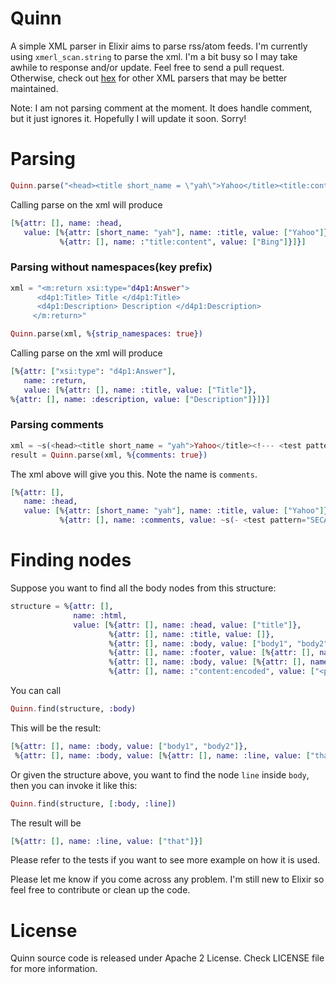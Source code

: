 Quinn
=====

A simple XML parser in Elixir aims to parse rss/atom feeds. I'm currently
using `xmerl_scan.string` to parse the xml. I'm a bit busy so I may take awhile to response and/or update. Feel free to send a pull request. Otherwise, check out [hex](https://hex.pm/packages?search=xml&sort=downloads) for other XML parsers that may be better maintained.

Note: I am not parsing comment at the moment. It does handle comment, but it just ignores it. Hopefully I will update it soon. Sorry!

# Parsing


```elixir
Quinn.parse("<head><title short_name = \"yah\">Yahoo</title><title:content>Bing</title:content></head>")
```
Calling parse on the xml will produce
```elixir
[%{attr: [], name: :head,
   value: [%{attr: [short_name: "yah"], name: :title, value: ["Yahoo"]},
           %{attr: [], name: :"title:content", value: ["Bing"]}]}]
```
### Parsing without namespaces(key prefix)
```elixir
xml = "<m:return xsi:type="d4p1:Answer">
      <d4p1:Title> Title </d4p1:Title>
      <d4p1:Description> Description </d4p1:Description>
     </m:return>"

Quinn.parse(xml, %{strip_namespaces: true})
```

Calling parse on the xml will produce
```elixir
[%{attr: ["xsi:type": "d4p1:Answer"],
   name: :return,
   value: [%{attr: [], name: :title, value: ["Title"]},
%{attr: [], name: :description, value: ["Description"]}]}]
```

### Parsing comments
```elixir
xml = ~s(<head><title short_name = "yah">Yahoo</title><!--- <test pattern="SECAM" /><test pattern="NTSC" /> --></head>)
result = Quinn.parse(xml, %{comments: true})
```
The xml above will give you this. Note the name is `comments`.

```elixir
[%{attr: [],
   name: :head,
   value: [%{attr: [short_name: "yah"], name: :title, value: ["Yahoo"]},
           %{attr: [], name: :comments, value: ~s(- <test pattern="SECAM" /><test pattern="NTSC" />)}]}]
```

# Finding nodes

Suppose you want to find all the body nodes from this structure:
```elixir
structure = %{attr: [],
              name: :html,
              value: [%{attr: [], name: :head, value: ["title"]},
                      %{attr: [], name: :title, value: []},
                      %{attr: [], name: :body, value: ["body1", "body2"]},
                      %{attr: [], name: :footer, value: [%{attr: [], name: :line, value: ["this"]}]},
                      %{attr: [], name: :body, value: [%{attr: [], name: :line, value: ["that"]}]},
                      %{attr: [], name: :"content:encoded", value: ["<p>comet!!</p>"]}]}
```
You can call
```elixir
Quinn.find(structure, :body)
```
This will be the result:
```elixir
[%{attr: [], name: :body, value: ["body1", "body2"]},
 %{attr: [], name: :body, value: [%{attr: [], name: :line, value: ["that"]}]}]
```
Or given the structure above, you want to find the node `line` inside `body`, then you can invoke it like this:
```elixir
Quinn.find(structure, [:body, :line])
```
The result will be
```elixir
[%{attr: [], name: :line, value: ["that"]}]
```
Please refer to the tests if you want to see more example on how it is used.

Please let me know if you come across any problem. I'm still new to Elixir so feel free to contribute or clean up the code.

# License
Quinn source code is released under Apache 2 License. Check LICENSE file for more information.

